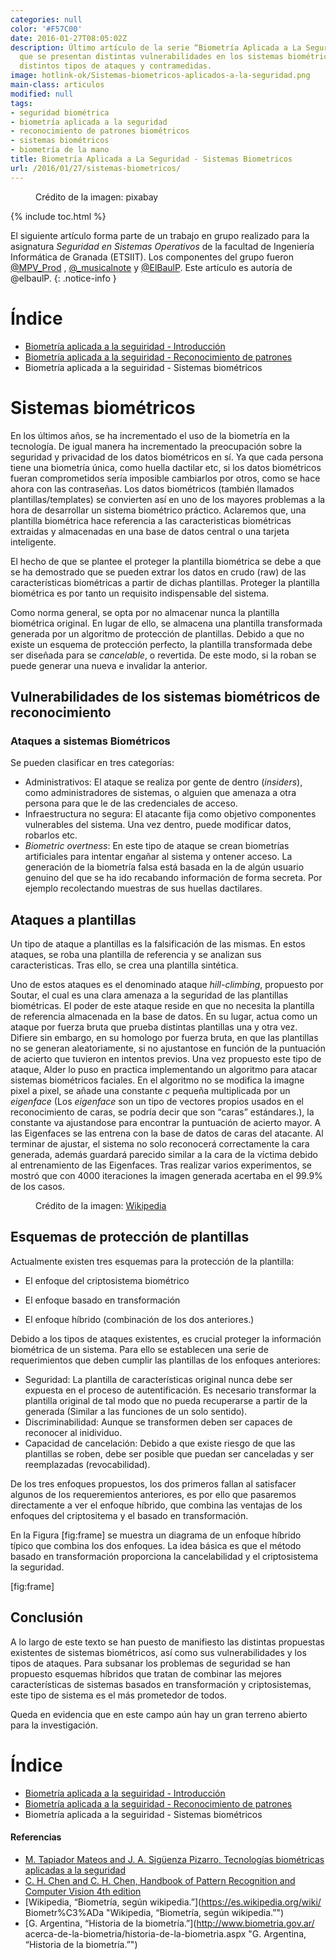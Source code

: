 ```yaml
---
categories: null
color: '#F57C00'
date: 2016-01-27T08:05:02Z
description: Último artículo de la serie “Biometría Aplicada a La Seguridad”, en el
  que se presentan distintas vulnerabilidades en los sistemas biométricos, así como
  distintos tipos de ataques y contramedidas.
image: hotlink-ok/Sistemas-biometricos-aplicados-a-la-seguridad.png
main-class: articulos
modified: null
tags:
- seguridad biométrica
- biometría aplicada a la seguridad
- reconocimiento de patrones biométricos
- sistemas biométricos
- biometría de la mano
title: Biometría Aplicada a La Seguridad - Sistemas Biometricos
url: /2016/01/27/sistemas-biometricos/
---
```


<figure>
<a href="/assets/img/hotlink-ok/Sistemas-biometricos-aplicados-a-la-seguridad.png"><amp-img on="tap:lightbox1" role="button" tabindex="0" layout="responsive" src="/assets/img/hotlink-ok/Sistemas-biometricos-aplicados-a-la-seguridad.png" title="{{ page.title }}" alt="{{ page.title }}" width="640px" height="405px" /></a>
<span class="image-credit">Crédito de la imagen: pixabay<a href="https://pixabay.com/en/biometrics-eye-security-154660/"></a></span><br />
</figure>

{% include toc.html %}

El siguiente artículo forma parte de un trabajo en grupo realizado para la asignatura _Seguridad en Sistemas Operativos_ de la facultad de Ingeniería Informática de Granada (ETSIIT). Los componentes del grupo fueron [@MPV_Prod](http://twitter.com/MPV_Prod) , [@_musicalnote](http://twitter.com/_musicalnote) y [@ElBaulP](http://twitter.com/elbaulp). Este artículo es autoría de @elbaulP.
{: .notice-info }

# Índice

- [Biometría aplicada a la seguiridad - Introducción](/biometria-seguridad-introduccion "Biometría aplicada a la seguiridad - Introducción")
- [Biometría aplicada a la seguiridad - Reconocimiento de patrones](/biometria-seguridad-patrones "Biometría aplicada a la seguiridad - Reconocimiento de patrones")
- Biometría aplicada a la seguiridad - Sistemas biométricos

<!--ad-->

Sistemas biométricos
====================

En los últimos años, se ha incrementado el uso de la biometría en la
tecnología. De igual manera ha incrementado la preocupación sobre la
seguridad y privacidad de los datos biométricos en sí. Ya que cada
persona tiene una biometría única, como huella dactilar etc, si los
datos biométricos fueran comprometidos sería imposible cambiarlos por
otros, como se hace ahora con las contraseñas. Los datos biométricos
(también llamados plantillas/templates) se convierten así en uno de los
mayores problemas a la hora de desarrollar un sistema biométrico
práctico. Aclaremos que, una plantilla biométrica hace referencia a las
caracteristicas biométricas extraidas y almacenadas en una base de datos
central o una tarjeta inteligente.

El hecho de que se plantee el proteger la plantilla biométrica se debe a
que se ha demostrado que se pueden extrar los datos en crudo (raw) de
las características biométricas a partir de dichas plantillas. Proteger
la plantilla biométrica es por tanto un requisito indispensable del
sistema.

Como norma general, se opta por no almacenar nunca la plantilla
biométrica original. En lugar de ello, se almacena una plantilla
transformada generada por un algoritmo de protección de plantillas.
Debido a que no existe un esquema de protección perfecto, la plantilla
transformada debe ser diseñada para se *cancelable*, o revertida. De
este modo, si la roban se puede generar una nueva e invalidar la
anterior.

Vulnerabilidades de los sistemas biométricos de reconocimiento
--------------------------------------------------------------

### Ataques a sistemas Biométricos

Se pueden clasificar en tres categorías:

-   Administrativos: El ataque se realiza por gente de dentro
    (*insiders*), como administradores de sistemas, o alguien que
    amenaza a otra persona para que le de las credenciales de acceso.
-   Infraestructura no segura: El atacante fija como objetivo
    componentes vulnerables del sistema. Una vez dentro, puede modificar
    datos, robarlos etc.
-   *Biometric overtness*: En este tipo de ataque se crean biometrías
    artificiales para intentar engañar al sistema y ontener acceso. La
    generación de la biometría falsa está basada en la de algún usuario
    genuino del que se ha ido recabando información de forma secreta.
    Por ejemplo recolectando muestras de sus huellas dactilares.

Ataques a plantillas
--------------------

Un tipo de ataque a plantillas es la falsificación de las mismas. En
estos ataques, se roba una plantilla de referencia y se analizan sus
caracteristicas. Tras ello, se crea una plantilla sintética.

Uno de estos ataques es el denominado ataque *hill-climbing*, propuesto
por Soutar, el cual es una clara amenaza a la seguridad de las
plantillas biométricas. El poder de este ataque reside en que no
necesita la plantilla de referencia almacenada en la base de datos. En
su lugar, actua como un ataque por fuerza bruta que prueba distintas
plantillas una y otra vez. Difiere sin embargo, en su homologo por
fuerza bruta, en que las plantillas no se generan aleatoriamente, si no
ajustantose en función de la puntuación de acierto que tuvieron en
intentos previos. Una vez propuesto este tipo de ataque, Alder lo puso
en practica implementando un algoritmo para atacar sistemas biométricos
faciales. En el algoritmo no se modifica la imagne pixel a pixel, se
añade una constante *c* pequeña multiplicada por un *eigenface* (Los
*eigenface* son un tipo de vectores propios usados en el reconocimiento
de caras, se podría decir que son “caras” estándares.), la constante va
ajustandose para encontrar la puntuación de acierto mayor. A las
Eigenfaces se las entrena con la base de datos de caras del atacante. Al
terminar de ajustar, el sistema no solo reconocerá correctamente la cara
generada, además guardará parecido similar a la cara de la víctima
debido al entrenamiento de las Eigenfaces. Tras realizar varios
experimentos, se mostró que con 4000 iteraciones la imagen generada
acertaba en el 99.9% de los casos.

<figure>
<a href="/assets/img/Eigenfaces.png"><amp-img on="tap:lightbox1" role="button" tabindex="0" layout="responsive" src="/assets/img/Eigenfaces.png" title="Eigenfaces" alt="Eigenfaces" width="357px" height="426px" /></a>
<span class="image-credit">Crédito de la imagen: <a href="https://commons.wikimedia.org/wiki/File:Eigenfaces.png" target="_blank" title="">Wikipedia</a></span>
</figure>

Esquemas de protección de plantillas
------------------------------------

Actualmente existen tres esquemas para la protección de la plantilla:

-   El enfoque del criptosistema biométrico

-   El enfoque basado en transformación

-   El enfoque híbrido (combinación de los dos anteriores.)

Debido a los tipos de ataques existentes, es crucial proteger la
información biométrica de un sistema. Para ello se establecen una serie
de requerimientos que deben cumplir las plantillas de los enfoques
anteriores:

-   Seguridad: La plantilla de características original nunca debe ser
    expuesta en el proceso de autentificación. Es necesario transformar
    la plantilla original de tal modo que no pueda recuperarse a partir
    de la generada (Similar a las funciones de un solo sentido).
-   Discriminabilidad: Aunque se transformen deben ser capaces de
    reconocer al inidividuo.
-   Capacidad de cancelación: Debido a que existe riesgo de que las
    plantillas se roben, debe ser posible que puedan ser canceladas y
    ser reemplazadas (revocabilidad).

De los tres enfoques propuestos, los dos primeros fallan al satisfacer
algunos de los requeremientos anteriores, es por ello que pasaremos
directamente a ver el enfoque híbrido, que combina las ventajas de los
enfoques del criptositema y el basado en transformación.

En la Figura [fig:frame] se muestra un diagrama de un enfoque híbrido
típico que combina los dos enfoques. La idea básica es que el método
basado en transformación proporciona la cancelabilidad y el
criptosistema la seguridad.


<figure>
<a href="/assets/img/two-steps-framework.png"><amp-img on="tap:lightbox1" role="button" tabindex="0" layout="responsive" src="/assets/img/two-steps-framework.png" title="Enfoque híbrido de un sistema
  biométrico" alt="Enfoque híbrido de un sistema
  biométrico" width="989px" height="392px" /></a>
</figure>
[fig:frame]

Conclusión
----------

A lo largo de este texto se han puesto de manifiesto las distintas
propuestas existentes de sistemas biométricos, así como sus
vulnerabilidades y los tipos de ataques. Para subsanar los problemas de
seguridad se han propuesto esquemas híbridos que tratan de combinar las
mejores características de sistemas basados en transformación y
criptosistemas, este tipo de sistema es el más prometedor de todos.

Queda en evidencia que en este campo aún hay un gran terreno abierto
para la investigación.

# Índice

- [Biometría aplicada a la seguiridad - Introducción](/biometria-seguridad-introduccion "Biometría aplicada a la seguiridad - Introducción")
- [Biometría aplicada a la seguiridad - Reconocimiento de patrones](/biometria-seguridad-patrones "Biometría aplicada a la seguiridad - Reconocimiento de patrones")
- Biometría aplicada a la seguiridad - Sistemas biométricos

#### Referencias

- [M. Tapiador Mateos and J. A. Sigüenza Pizarro, Tecnologías biométricas aplicadas a la
seguridad](http://www.amazon.es/gp/product/8478976361/ref=as_li_ss_tl?ie=UTF8&camp;=3626&creative;=24822&creativeASIN;=8478976361&linkCode;=as2&tag;=bmacoc-21 "M. Tapiador Mateos and J. A. Sigüenza Pizarro, Tecnologías biométricas aplicadas a la
seguridad")
- [C. H. Chen and C. H. Chen, Handbook of Pattern Recognition and Computer Vision 4th edition](http://www.amazon.es/gp/product/9814656526/ref=as_li_ss_tl?ie=UTF8&camp;=3626&creative;=24822&creativeASIN;=9814656526&linkCode;=as2&tag;=bmab-21 "C. H. Chen and C. H. Chen, Handbook of Pattern Recognition and Computer Vision 4th edition")
- [Wikipedia, “Biometría, según wikipedia.”](https://es.wikipedia.org/wiki/
Biometr%C3%ADa "Wikipedia, “Biometría, según wikipedia.”")
- [G. Argentina, “Historia de la biometría.”](http://www.biometria.gov.ar/
acerca-de-la-biometria/historia-de-la-biometria.aspx "G. Argentina, “Historia de la biometría.”")
